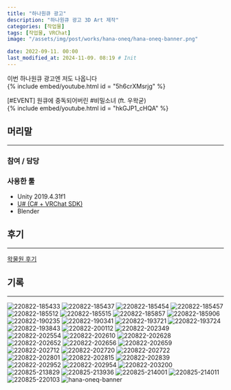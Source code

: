 ```yaml
---
title: "하나원큐 광고"
description: "하나원큐 광고 3D Art 제작"
categories: [작업물]
tags: [작업물, VRChat]
image: "/assets/img/post/works/hana-oneq/hana-oneq-banner.png"

date: 2022-09-11. 00:00
last_modified_at: 2024-11-09. 08:19 # Init
---
```


이번 하나원큐 광고엔 저도 나옵니다  
{% include embed/youtube.html id = "5h6crXMsrjg" %}

\[#EVENT\] 원큐에 중독되어버린 #비밀소녀 (ft. 우왁굳)  
{% include embed/youtube.html id = "hkGJP1_cHQA" %}

## 머리말

---

### 참여 / 담당

### 사용한 툴

- Unity 2019.4.31f1
- [U# (C# + VRChat SDK)](https://udonsharp.docs.vrchat.com/)
- Blender

## 후기

---

[왁물원 후기](https://cafe.naver.com/steamindiegame/7592517)  

## 기록

---

![220822-185433](/assets/img/post/works/hana-oneq/220822-185433.png)
![220822-185437](/assets/img/post/works/hana-oneq/220822-185437.png)
![220822-185454](/assets/img/post/works/hana-oneq/220822-185454.png)
![220822-185457](/assets/img/post/works/hana-oneq/220822-185457.png)
![220822-185512](/assets/img/post/works/hana-oneq/220822-185512.png)
![220822-185515](/assets/img/post/works/hana-oneq/220822-185515.png)
![220822-185857](/assets/img/post/works/hana-oneq/220822-185857.png)
![220822-185906](/assets/img/post/works/hana-oneq/220822-185906.png)
![220822-190235](/assets/img/post/works/hana-oneq/220822-190235.png)
![220822-190341](/assets/img/post/works/hana-oneq/220822-190341.png)
![220822-193721](/assets/img/post/works/hana-oneq/220822-193721.png)
![220822-193724](/assets/img/post/works/hana-oneq/220822-193724.png)
![220822-193843](/assets/img/post/works/hana-oneq/220822-193843.png)
![220822-200112](/assets/img/post/works/hana-oneq/220822-200112.png)
![220822-202349](/assets/img/post/works/hana-oneq/220822-202349.png)
![220822-202554](/assets/img/post/works/hana-oneq/220822-202554.png)
![220822-202610](/assets/img/post/works/hana-oneq/220822-202610.png)
![220822-202628](/assets/img/post/works/hana-oneq/220822-202628.png)
![220822-202652](/assets/img/post/works/hana-oneq/220822-202652.png)
![220822-202656](/assets/img/post/works/hana-oneq/220822-202656.png)
![220822-202659](/assets/img/post/works/hana-oneq/220822-202659.png)
![220822-202712](/assets/img/post/works/hana-oneq/220822-202712.png)
![220822-202720](/assets/img/post/works/hana-oneq/220822-202720.png)
![220822-202722](/assets/img/post/works/hana-oneq/220822-202722.png)
![220822-202801](/assets/img/post/works/hana-oneq/220822-202801.png)
![220822-202815](/assets/img/post/works/hana-oneq/220822-202815.png)
![220822-202839](/assets/img/post/works/hana-oneq/220822-202839.png)
![220822-202952](/assets/img/post/works/hana-oneq/220822-202952.png)
![220822-202954](/assets/img/post/works/hana-oneq/220822-202954.png)
![220822-203200](/assets/img/post/works/hana-oneq/220822-203200.png)
![220825-213829](/assets/img/post/works/hana-oneq/220825-213829.png)
![220825-213936](/assets/img/post/works/hana-oneq/220825-213936.png)
![220825-214001](/assets/img/post/works/hana-oneq/220825-214001.png)
![220825-214011](/assets/img/post/works/hana-oneq/220825-214011.png)
![220825-220103](/assets/img/post/works/hana-oneq/220825-220103.png)
![hana-oneq-banner](/assets/img/post/works/hana-oneq/hana-oneq-banner.png)
